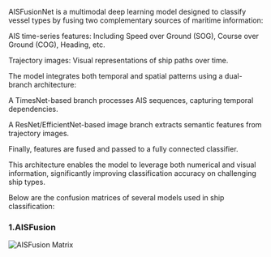 AISFusionNet is a multimodal deep learning model designed to classify vessel types by fusing two complementary sources of maritime information:

AIS time-series features: Including Speed over Ground (SOG), Course over Ground (COG), Heading, etc.

Trajectory images: Visual representations of ship paths over time.

The model integrates both temporal and spatial patterns using a dual-branch architecture:

A TimesNet-based branch processes AIS sequences, capturing temporal dependencies.

A ResNet/EfficientNet-based image branch extracts semantic features from trajectory images.

Finally, features are fused and passed to a fully connected classifier.

This architecture enables the model to leverage both numerical and visual information, significantly improving classification accuracy on challenging ship types.


Below are the confusion matrices of several models used in ship classification:
### 1.AISFusion
![AISFusion Matrix](images/matrix.png)
